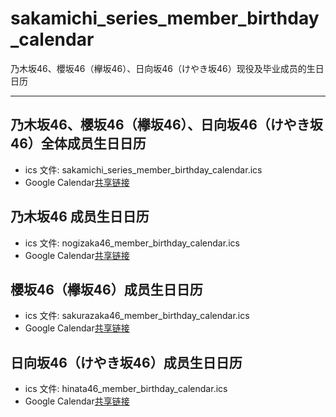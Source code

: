 # sakamichi_series_member_birthday_calendar

乃木坂46、櫻坂46（欅坂46）、日向坂46（けやき坂46）现役及毕业成员的生日日历

---

## 乃木坂46、櫻坂46（欅坂46）、日向坂46（けやき坂46）全体成员生日日历

- ics 文件: sakamichi_series_member_birthday_calendar.ics
- Google Calendar[共享链接](https://calendar.google.com/calendar/u/0?cid=MDAwYmNkOTc0Y2RjZGRmMjAzOGJjYTJjOWRmZGJiMWI1ZjgzNWI0MjRiMjkyMjg1NTg5MDMyOTc4MmMzNjBlMEBncm91cC5jYWxlbmRhci5nb29nbGUuY29t)

## 乃木坂46 成员生日日历

- ics 文件: nogizaka46_member_birthday_calendar.ics
- Google Calendar[共享链接](https://calendar.google.com/calendar/u/0?cid=ODEwYzMyYTBlMGUyZmFkMjBmNTdiYjNlYjY4OGE5YTA2ZTRkNDJjMTlmZmY2NDZhMmQ1NDY4Mzg1N2ZiNzc0Y0Bncm91cC5jYWxlbmRhci5nb29nbGUuY29t)

## 櫻坂46（欅坂46）成员生日日历

- ics 文件: sakurazaka46_member_birthday_calendar.ics
- Google Calendar[共享链接](https://calendar.google.com/calendar/u/0?cid=N2NkYjk2ODA3M2M1NDU5ZjgxYjQwZDVkMWE1MWEzODczOTBhNzRlZGEwNTA0MjEzOGE2MTIzMDVkMGM5NTkzYUBncm91cC5jYWxlbmRhci5nb29nbGUuY29t)

## 日向坂46（けやき坂46）成员生日日历

- ics 文件: hinata46_member_birthday_calendar.ics
- Google Calendar[共享链接](https://calendar.google.com/calendar/u/0?cid=NTkxYjQyYmU1NWQyMDM1MzkxMDZkZThmOGUwMmZiMGM2ZjMyYTA3YjdmN2FmOWNhZjRmYWMyMWNhZjY2NGRhMUBncm91cC5jYWxlbmRhci5nb29nbGUuY29t)
